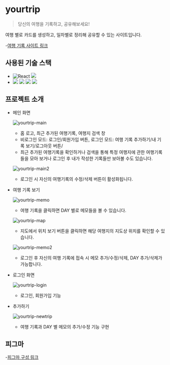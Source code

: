 # yourtrip

>당신의 여행을 기록하고, 공유해보세요!

여행 별로 카드를 생성하고, 일차별로 정리해 공유할 수 있는 사이트입니다.

-[여행 기록 사이트 링크](http://yourtrip.co.kr/)

## 사용된 기술 스택

- <img src="https://img.shields.io/badge/React-61DAFB?style=for-the-badge&logo=React&logoColor=black" alt="React"/> <img src="https://img.shields.io/badge/javascript-F7DF1E?style=for-the-badge&logo=javascript&logoColor=black"> 
- <img src="https://img.shields.io/badge/node.js-339933?style=for-the-badge&logo=node.js&logoColor=white"> <img src="https://img.shields.io/badge/express-000000?style=for-the-badge&logo=express&logoColor=white"> <img src="https://img.shields.io/badge/mongodb-47A248?style=for-the-badge&logo=mongodb&logoColor=white"> <img src="https://img.shields.io/badge/Amazon EC2-FF9900?style=for-the-badge&logo=amazon ec2&logoColor=white"> 

## 프로젝트 소개

- 메인 화면

  ![yourtrip-main](https://github.com/kkook1234/yourtrip/assets/134517779/bdd305af-d435-43fd-88ee-99b829cfb7b9)

  - 홈 로고, 최근 추가된 여행기록, 여행지 검색 창
  - 비로그인 모드: 로그인/회원가입 버튼, 로그인 모드: 여행 기록 추가하기/내 기록 보기/로그아웃 버튼/
  - 최근 추가된 여행기록을 확인하거나 검색을 통해 특정 여행지에 관한 여행기록들을 모아 보거나 로그인 후 내가 작성한 기록들만 보아볼 수도 있습니다.

  ![yourtrip-main2](https://github.com/kkook1234/yourtrip/assets/134517779/d92c5c18-6bd9-4585-a6b4-aca25348f8c6)

  - 로그인 시 자신의 여행기록의 수정/삭제 버튼이 활성화됩니다.


- 여행 기록 보기

  ![yourtrip-memo](https://github.com/kkook1234/yourtrip/assets/134517779/3bc16c44-d6dc-48b9-83f1-28649a82683a)


  - 여행 기록을 클릭하면 DAY 별로 메모들을 볼 수 있습니다.

  ![yourtrip-map](https://github.com/kkook1234/yourtrip/assets/134517779/43d53f40-2d58-4ccd-badc-49d785cc670f)

  - 지도에서 위치 보기 버튼을 클릭하면 해당 여행지의 지도상 위치를 확인할 수 있습니다.
  
  ![yourtrip-memo2](https://github.com/kkook1234/yourtrip/assets/134517779/16c7e359-3783-44bc-9e9e-933fbf4c5ab1)
  
  - 로그인 후 자신의 여행 기록에 접속 시 메모 추가/수정/삭제, DAY 추가/삭제가 가능합니다.


- 로그인 화면

  ![yourtrip-login](https://github.com/kkook1234/yourtrip/assets/134517779/e2e249f0-f94e-4a63-9e2e-630fdc4efe0b)

  - 로그인, 회원가입 기능


- 추가하기
  
  ![yourtrip-newtrip](https://github.com/kkook1234/yourtrip/assets/134517779/0a7cf4cb-3d8e-47d2-8c5c-73e9e9727792)

  - 여행 기록과 DAY 별 메모의 추가/수정 기능 구현

## 피그마

-[피그마 구성 링크](https://www.figma.com/file/1DktgIbaBeVD1LbyD1m1fn/%EC%97%AC%ED%96%89-%EA%B8%B0%EB%A1%9D-%EC%82%AC%EC%9D%B4%ED%8A%B8?type=design&node-id=0-1&mode=design&t=gmYaPYxkiBERR0Cc-0)
